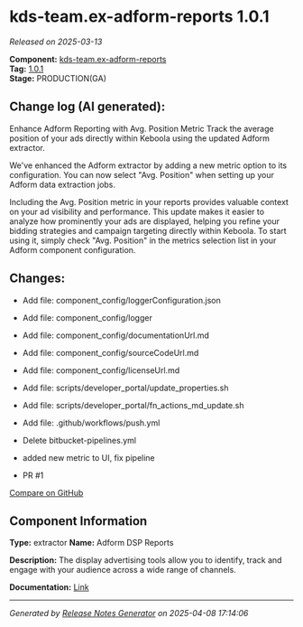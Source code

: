 #  kds-team.ex-adform-reports 1.0.1

_Released on 2025-03-13_

**Component:** [kds-team.ex-adform-reports](https://github.com/keboola/component-adform-reports)  
**Tag:** [1.0.1](https://github.com/keboola/component-adform-reports/releases/tag/1.0.1)  
**Stage:** PRODUCTION(GA)


## Change log (AI generated):
Enhance Adform Reporting with Avg. Position Metric
Track the average position of your ads directly within Keboola using the updated Adform extractor.

We've enhanced the Adform extractor by adding a new metric option to its configuration. You can now select "Avg. Position" when setting up your Adform data extraction jobs.

Including the Avg. Position metric in your reports provides valuable context on your ad visibility and performance. This update makes it easier to analyze how prominently your ads are displayed, helping you refine your bidding strategies and campaign targeting directly within Keboola. To start using it, simply check "Avg. Position" in the metrics selection list in your Adform component configuration.



## Changes:



- Add file: component_config/loggerConfiguration.json 




- Add file: component_config/logger 




- Add file: component_config/documentationUrl.md 




- Add file: component_config/sourceCodeUrl.md 




- Add file: component_config/licenseUrl.md 




- Add file: scripts/developer_portal/update_properties.sh 




- Add file: scripts/developer_portal/fn_actions_md_update.sh 




- Add file: .github/workflows/push.yml 




- Delete bitbucket-pipelines.yml 








- added new metric to UI, fix pipeline 




- PR #1 



[Compare on GitHub](https://github.com/keboola/component-adform-reports/compare/1.0.0...1.0.1)



## Component Information
**Type:** extractor
**Name:** Adform DSP Reports

**Description:** The display advertising tools allow you to identify, track and engage with your audience across a wide range of channels.


**Documentation:** [Link](https://help.keboola.com/components/extractors/marketing-sales/adform-dsp-reports/)



---
_Generated by [Release Notes Generator](https://github.com/keboola/release-notes-generator)
on 2025-04-08 17:14:06_